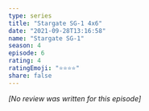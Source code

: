 ```yaml
---
type: series
title: "Stargate SG-1 4x6"
date: "2021-09-28T13:16:58"
name: "Stargate SG-1"
season: 4
episode: 6
rating: 4
ratingEmoji: "⭐️⭐️⭐️⭐️"
share: false
---
```


_[No review was written for this episode]_
